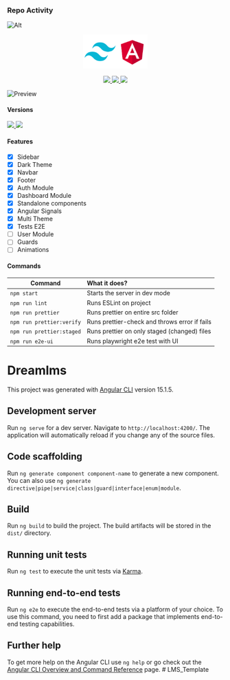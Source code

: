 ### Repo Activity

![Alt](https://repobeats.axiom.co/api/embed/474efb993b6ccd96db81e840dc48a80ccc303d45.svg 'Repobeats analytics image')

<p align="center">
    <img src="src/assets/preview/logo.png" width="150">
</p>

<p align="center">
    <a href="https://github.com/Quanby-IT-Solutions/quanby-lms/stargazers">
        <img height="24" src="https://img.shields.io/github/stars/luciano-work/angular-tailwind?colorA=1e1e28&colorB=c9cbff&style=for-the-badge">
    </a>
    <a href="https://github.com/luciano-work/angular-tailwind/issues">
        <img height="24" src="https://img.shields.io/github/issues/luciano-work/angular-tailwind?colorA=1e1e28&colorB=f7be95&style=for-the-badge">
    </a>
    <a href="https://github.com/luciano-work/angular-tailwind/contributors">
        <img height="24" src="https://img.shields.io/github/contributors/luciano-work/angular-tailwind?colorA=1e1e28&colorB=b1e1a6&style=for-the-badge">
    </a>
</p>

<p>
    <img alt="Preview" src="src/assets/preview/preview.gif">
</p>

#### Versions

<a href="https://angular.io">
    <img height="24" src="https://img.shields.io/badge/Angular 17-DD0031?style=for-the-badge&logo=angular&logoColor=white">
</a>
<a href="https://tailwindcss.com">
    <img height="24" src="https://img.shields.io/badge/Tailwind 3-0ea5e9?style=for-the-badge&logo=tailwind-css&logoColor=white">
</a>

#### Features

- [x] Sidebar
- [x] Dark Theme
- [x] Navbar
- [x] Footer
- [x] Auth Module
- [x] Dashboard Module
- [x] Standalone components
- [x] Angular Signals
- [x] Multi Theme
- [x] Tests E2E
- [ ] User Module
- [ ] Guards
- [ ] Animations

#### Commands

| Command                   | What it does?                                 |
| ------------------------- | :-------------------------------------------- |
| `npm start`               | Starts the server in dev mode                 |
| `npm run lint`            | Runs ESLint on project                        |
| `npm run prettier`        | Runs prettier on entire src folder            |
| `npm run prettier:verify` | Runs prettier-check and throws error if fails |
| `npm run prettier:staged` | Runs prettier on only staged (changed) files  |
| `npm run e2e-ui`          | Runs playwright e2e test with UI              |


# Dreamlms

This project was generated with [Angular CLI](https://github.com/angular/angular-cli) version 15.1.5.

## Development server

Run `ng serve` for a dev server. Navigate to `http://localhost:4200/`. The application will automatically reload if you change any of the source files.

## Code scaffolding

Run `ng generate component component-name` to generate a new component. You can also use `ng generate directive|pipe|service|class|guard|interface|enum|module`.

## Build

Run `ng build` to build the project. The build artifacts will be stored in the `dist/` directory.

## Running unit tests

Run `ng test` to execute the unit tests via [Karma](https://karma-runner.github.io).

## Running end-to-end tests

Run `ng e2e` to execute the end-to-end tests via a platform of your choice. To use this command, you need to first add a package that implements end-to-end testing capabilities.

## Further help

To get more help on the Angular CLI use `ng help` or go check out the [Angular CLI Overview and Command Reference](https://angular.io/cli) page.
#   L M S _ T e m p l a t e 
 
 
